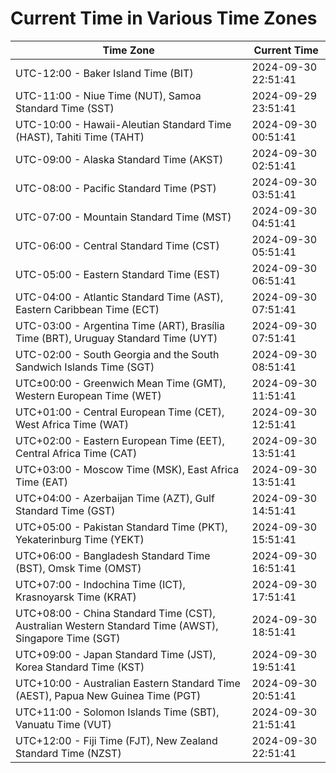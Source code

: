 # Current Time in Various Time Zones

| Time Zone | Current Time |
|-----------|--------------|
| UTC-12:00 - Baker Island Time (BIT) | 2024-09-30 22:51:41 |
| UTC-11:00 - Niue Time (NUT), Samoa Standard Time (SST) | 2024-09-29 23:51:41 |
| UTC-10:00 - Hawaii-Aleutian Standard Time (HAST), Tahiti Time (TAHT) | 2024-09-30 00:51:41 |
| UTC-09:00 - Alaska Standard Time (AKST) | 2024-09-30 02:51:41 |
| UTC-08:00 - Pacific Standard Time (PST) | 2024-09-30 03:51:41 |
| UTC-07:00 - Mountain Standard Time (MST) | 2024-09-30 04:51:41 |
| UTC-06:00 - Central Standard Time (CST) | 2024-09-30 05:51:41 |
| UTC-05:00 - Eastern Standard Time (EST) | 2024-09-30 06:51:41 |
| UTC-04:00 - Atlantic Standard Time (AST), Eastern Caribbean Time (ECT) | 2024-09-30 07:51:41 |
| UTC-03:00 - Argentina Time (ART), Brasília Time (BRT), Uruguay Standard Time (UYT) | 2024-09-30 07:51:41 |
| UTC-02:00 - South Georgia and the South Sandwich Islands Time (SGT) | 2024-09-30 08:51:41 |
| UTC±00:00 - Greenwich Mean Time (GMT), Western European Time (WET) | 2024-09-30 11:51:41 |
| UTC+01:00 - Central European Time (CET), West Africa Time (WAT) | 2024-09-30 12:51:41 |
| UTC+02:00 - Eastern European Time (EET), Central Africa Time (CAT) | 2024-09-30 13:51:41 |
| UTC+03:00 - Moscow Time (MSK), East Africa Time (EAT) | 2024-09-30 13:51:41 |
| UTC+04:00 - Azerbaijan Time (AZT), Gulf Standard Time (GST) | 2024-09-30 14:51:41 |
| UTC+05:00 - Pakistan Standard Time (PKT), Yekaterinburg Time (YEKT) | 2024-09-30 15:51:41 |
| UTC+06:00 - Bangladesh Standard Time (BST), Omsk Time (OMST) | 2024-09-30 16:51:41 |
| UTC+07:00 - Indochina Time (ICT), Krasnoyarsk Time (KRAT) | 2024-09-30 17:51:41 |
| UTC+08:00 - China Standard Time (CST), Australian Western Standard Time (AWST), Singapore Time (SGT) | 2024-09-30 18:51:41 |
| UTC+09:00 - Japan Standard Time (JST), Korea Standard Time (KST) | 2024-09-30 19:51:41 |
| UTC+10:00 - Australian Eastern Standard Time (AEST), Papua New Guinea Time (PGT) | 2024-09-30 20:51:41 |
| UTC+11:00 - Solomon Islands Time (SBT), Vanuatu Time (VUT) | 2024-09-30 21:51:41 |
| UTC+12:00 - Fiji Time (FJT), New Zealand Standard Time (NZST) | 2024-09-30 22:51:41 |

